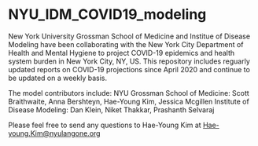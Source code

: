 # NYU_IDM_COVID19_modeling

New York University Grossman School of Medicine and Institue of Disease Modeling have been collaborating with the New York City Department of Health and Mental Hygiene to project COVID-19 epidemics and health system burden in New York City, NY, US. This repository includes reguarly updated reports on COVID-19 projections since April 2020 and continue to be updated on a weekly basis. 

The model contributors include: 
NYU Grossman School of Medicine: Scott Braithwaite, Anna Bershteyn, Hae-Young Kim, Jessica Mcgillen 
Institute of Disease Modeling: Dan Klein, Niket Thakkar, Prashanth Selvaraj 

Please feel free to send any questions to Hae-Young Kim at Hae-young.Kim@nyulangone.org

